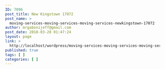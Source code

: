 ```yaml
---
ID: 7096
post_title: New Kingstown 17072
post_name: >
  moving-services-moving-services-moving-services-newkingstown-17072
author: mrgabonijeff@gmail.com
post_date: 2018-03-28 01:47:24
layout: page
link: >
  http://localhost/wordpress/moving-services-moving-services-moving-services-newkingstown-17072/
published: true
tags: [ ]
categories: [ ]
---
```

